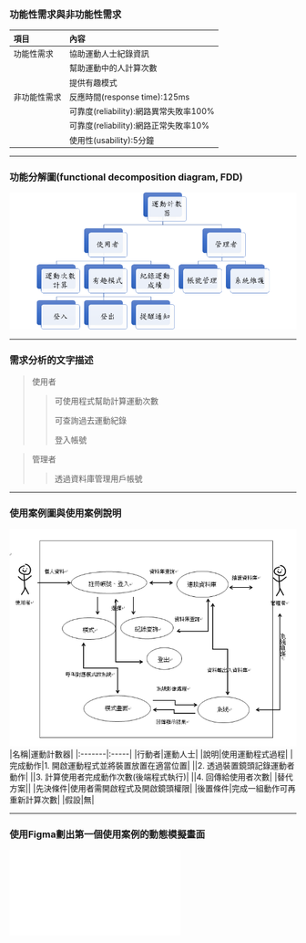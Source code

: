 ### 功能性需求與非功能性需求

|項目|內容|
|:-------|:-----|
|功能性需求|協助運動人士紀錄資訊|
||幫助運動中的人計算次數|
||提供有趣模式|
|非功能性需求|反應時間(response time):125ms|
||可靠度(reliability):網路異常失敗率100%|
||可靠度(reliability):網路正常失敗率10%|
||使用性(usability):5分鐘|

---
### 功能分解圖(functional decomposition diagram, FDD)
![FDD](FDD.png "FDD")

---
### 需求分析的文字描述

>使用者
>
>>可使用程式幫助計算運動次數
>>
>>可查詢過去運動紀錄
>>
>>登入帳號

>管理者
>
>>	透過資料庫管理用戶帳號

---
### 使用案例圖與使用案例說明
![需求表示圖](需求表示圖.png "需求表示圖")
|名稱|運動計數器|
|:-------|:-----|
|行動者|運動人士|
|說明|使用運動程式過程|
|完成動作|1.	開啟運動程式並將裝置放置在適當位置|
||2.	透過裝置鏡頭記錄運動者動作|
||3.	計算使用者完成動作次數(後端程式執行)|
||4.	回傳給使用者次數|
|替代方案||
|先決條件|使用者需開啟程式及開啟鏡頭權限|
|後置條件|完成一組動作可再重新計算次數|
|假設|無|


---
### 使用Figma劃出第一個使用案例的動態模擬畫面
![使用案例的動態模擬畫面](使用案例的動態模擬畫面.pdf "使用案例的動態模擬畫面")
